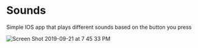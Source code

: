 # Sounds
Simple IOS app that plays different sounds based on the button you press



  ![Screen Shot 2019-09-21 at 7 45 33 PM](https://user-images.githubusercontent.com/52538852/65380373-752cd680-dca8-11e9-8062-de7226d48c3a.png)
